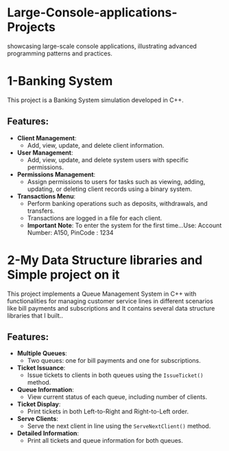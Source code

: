 # Large-Console-applications-Projects
showcasing large-scale console applications, illustrating advanced programming patterns and practices.

# 1-Banking System

This project is a Banking System simulation developed in C++.

## Features:
- **Client Management**: 
  - Add, view, update, and delete client information.
- **User Management**: 
  - Add, view, update, and delete system users with specific permissions.
- **Permissions Management**: 
  - Assign permissions to users for tasks such as viewing, adding, updating, or deleting client records using a binary system.
- **Transactions Menu**: 
  - Perform banking operations such as deposits, withdrawals, and transfers.
  - Transactions are logged in a file for each client.
  - **Important Note**: To enter the system for the first time...Use:
Account Number: A150, PinCode       : 1234

# 2-My Data Structure libraries and Simple project on it

 This project implements a Queue Management System in C++ with functionalities for managing customer service lines in different scenarios like bill payments and subscriptions and It contains several data structure libraries that I built..

## Features:
- **Multiple Queues**: 
  - Two queues: one for bill payments and one for subscriptions.
- **Ticket Issuance**: 
  - Issue tickets to clients in both queues using the `IssueTicket()` method.
- **Queue Information**: 
  - View current status of each queue, including number of clients.
- **Ticket Display**: 
  - Print tickets in both Left-to-Right and Right-to-Left order.
- **Serve Clients**: 
  - Serve the next client in line using the `ServeNextClient()` method.
- **Detailed Information**: 
  - Print all tickets and queue information for both queues.
